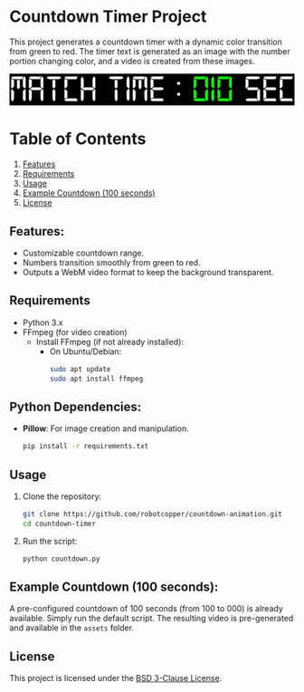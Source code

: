 # Countdown Timer Project

This project generates a countdown timer with a dynamic color transition from green to red. The timer text is generated as an image with the number portion changing color, and a video is created from these images.

<p align="center">
    <img src="assets/countdown.gif">
</p>

# Table of Contents

1. [Features](#features)
2. [Requirements](#requirements)
3. [Usage](#usage)
4. [Example Countdown (100 seconds)](#example-countdown-100-seconds)
5. [License](#license)

## Features:
- Customizable countdown range.
- Numbers transition smoothly from green to red.
- Outputs a WebM video format to keep the background transparent.

## Requirements

- Python 3.x
- FFmpeg (for video creation)
    - Install FFmpeg (if not already installed):
        - On Ubuntu/Debian:
            ```bash
            sudo apt update
            sudo apt install ffmpeg
            ```
## Python Dependencies:
- **Pillow**: For image creation and manipulation.
    ```bash
    pip install -r requirements.txt
    ```

## Usage

1. Clone the repository:
   ```bash
   git clone https://github.com/robotcopper/countdown-animation.git
   cd countdown-timer
   ```

2. Run the script:
   ```bash
   python countdown.py
   ```

## Example Countdown (100 seconds): 
A pre-configured countdown of 100 seconds (from 100 to 000) is already available. Simply run the default script.
The resulting video is pre-generated and available in the `assets` folder.

## License

This project is licensed under the [BSD 3-Clause License](LICENSE).
